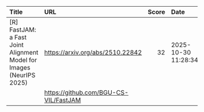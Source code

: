 | Title                                                               | URL                                   |   Score | Date                |
|:--------------------------------------------------------------------|:--------------------------------------|--------:|:--------------------|
| [R] FastJAM: a Fast Joint Alignment Model for Images (NeurIPS 2025) | https://arxiv.org/abs/2510.22842      |      32 | 2025-10-30 11:28:34 |
|                                                                     | https://github.com/BGU-CS-VIL/FastJAM |         |                     |